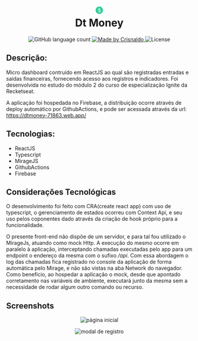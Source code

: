 <h1 align="center">
    <img src="https://github.com/CrisnaldoSantos/dt-money/blob/main/public/favicon.png" width="20px">
    <br/>Dt Money
</h1>

<p align="center">
  <img alt="GitHub language count" src="https://img.shields.io/github/languages/count/CrisnaldoSantos/dt-money?color=5429cc">

  <a href="https://www.crisnaldocarvalho.com.br">
    <img alt="Made by Crisnaldo" src="https://img.shields.io/badge/made%20by-Crisnaldo Carvalho-5429cc">
  </a>

  <img alt="License" src="https://img.shields.io/badge/license-MIT-5429cc">
</p>

## Descrição:

<p>
Micro dashboard contruído em ReactJS ao qual são registradas entradas e saídas financeiras, fornecendo acesso aos registros e indicadores. Foi desenvolvida no estudo do módulo 2 do curso de especialização Ignite da Recketseat.
</p>
<p>
A aplicação foi hospedada no Firebase, a distribuição ocorre através de deploy automático por GithubActions, e pode ser acessada através da url:
<a href="https://dtmoney-71863.web.app/" target="_blank">https://dtmoney-71863.web.app/</a>
</p>

## Tecnologias:

- ReactJS
- Typescript
- MirageJS
- GithubActions
- Firebase

## Considerações Tecnológicas

<p>
O desenvolvimento foi feito com CRA(create react app) com uso de typescript, o gerenciamento de estados ocorreu com Context Api, e seu uso pelos coponentes dado através da criação de hook próprio para a funcionalidade.
</p>

<p>
O presente front-end não dispõe de um servidor, e para tal fou utilizado o MirageJs, atuando como mock Http. A execução do mesmo ocorre em paralelo à aplicação, interceptando chamadas executadas pelo app para um endpoint o endereço da mesma com o sufixo <i>/api</i>. Com essa abordagem o log das chamadas fica registrado no console da aplicação de forma automática pelo Mirage, e não são vistas na aba Network do navegador. Como benefício, ao hospedar a aplicação o mock, desde que apontado corretamento nas variáveis de ambiente, executará junto da mesma sem a necessidade de rodar algum outro comando ou recurso.
</p>

## Screenshots

<p align="center">
    <img src="https://github.com/CrisnaldoSantos/dt-money/blob/feat/main/src/assets/screen/dtmoney1.PNG" alt="página inicial">
</p>

<p align="center">
    <img src="https://github.com/CrisnaldoSantos/dt-money/blob/feat/main/src/assets/screen/dtmoney2.PNG" alt="modal de registro">
</p>

